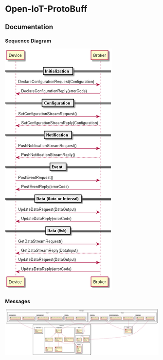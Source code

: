 # Open-IoT-ProtoBuff

## Documentation

### Sequence Diagram

![Protocole Sequence](./doc/img/ProtocoleSequences/ProtocoleSequences.png)

### Messages

![Message Classes](./doc/img/MessagesClasses/MessagesClasses.png)
